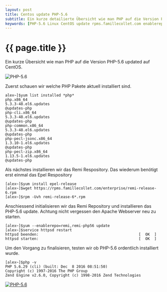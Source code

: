 ```yaml
---
layout: post
title: Centos update PHP-5.6
subtitle: Ein kurze detailierte Übersicht wie man PHP auf die Version PHP-5.6 updated in CentOS.
keywords: [PHP-5.6 Linux CentOS update rpms.famillecollet.com enablerepo EPS Apache]
---
```

# {{ page.title }}

Ein kurze Übersicht wie man PHP auf die Version PHP-5.6 updated auf CentOS.

![PHP-5.6](https://www.elastic2ls.com/wp-content/uploads/2016/12/php.png)


Zuerst schauen wir welche PHP Pakete aktuell installiert sind.

```[
alex~]$yum list installed *php*
php.x86_64                                                                                      5.3.3-48.el6.updates                                                                            @updates-php
php-cli.x86_64                                                                                  5.3.3-48.el6.updates                                                                            @updates-php
php-common.x86_64                                                                               5.3.3-48.el6.updates                                                                            @updates-php
php-pecl-jsonc.x86_64                                                                           1.3.10-1.el6.updates                                                                            @updates-php
php-pecl-zip.x86_64                                                                             1.13.5-1.el6.updates                                                                            @updates-php
```

Als nächstes installieren wir das Remi Respository. Das wiederum benötigt erst einmal das Epel Respository

```
[alex~]$yum install epel-release
[alex~]$wget https://rpms.famillecollet.com/enterprise/remi-release-6.rpm
[alex~]$rpm -Uvh remi-release-6*.rpm
```

Anschiessend initialisieren wir das Remi Repository und installieren das PHP-5.6 update. Achtung nicht vergessen den Apache Webserver neu zu starten.

```
[alex~]$yum --enablerepo=remi,remi-php56 update
[alex~]$service httpsd restart
httpsd beenden:                                             [  OK  ]
httpsd starten:                                             [  OK  ]
```

Um den Vorgang zu finalisieren, testen wir ob PHP-5.6 ordentlich installiert wurde.

```
[alex~]$php -v
PHP 5.6.29 (cli) (built: Dec  8 2016 08:51:50)
Copyright (c) 1997-2016 The PHP Group
Zend Engine v2.6.0, Copyright (c) 1998-2016 Zend Technologies
```

[![PHP-5.6](https://www.elastic2ls.com/wp-content/uploads/2016/12/PHP-5.6-update-1024x741.png)](https://www.elastic2ls.com/wp-content/uploads/2016/12/PHP-5.6-update.png)
